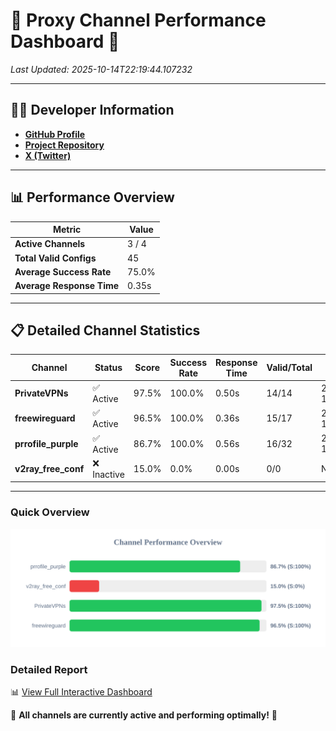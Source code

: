 # 🌟 Proxy Channel Performance Dashboard 🌟

_Last Updated: 2025-10-14T22:19:44.107232_

---

## 👩‍💻 Developer Information

- **[GitHub Profile](https://github.com/4n0nymou3)**  
- **[Project Repository](https://github.com/4n0nymou3/multi-proxy-config-fetcher)**  
- **[X (Twitter)](https://x.com/4n0nymou3)**  

---

## 📊 Performance Overview

| Metric                | Value       |
|-----------------------|-------------|
| **Active Channels**   | 3 / 4       |
| **Total Valid Configs** | 45          |
| **Average Success Rate** | 75.0%      |
| **Average Response Time** | 0.35s       |

---

## 📋 Detailed Channel Statistics

| Channel          | Status     | Score  | Success Rate | Response Time | Valid/Total | Last Success               |
|------------------|------------|--------|--------------|---------------|-------------|----------------------------|
| **PrivateVPNs**  | ✅ Active  | 97.5%  | 100.0% | 0.50s         | 14/14       | 2025-10-14T22:19:43.715250 |
| **freewireguard**  | ✅ Active  | 96.5%  | 100.0% | 0.36s         | 15/17       | 2025-10-14T22:19:44.105478 |
| **prrofile_purple**  | ✅ Active  | 86.7%  | 100.0% | 0.56s         | 16/32       | 2025-10-14T22:19:31.960061 |
| **v2ray_free_conf**  | ❌ Inactive  | 15.0%  | 0.0% | 0.00s         | 0/0       | None |

---

### Quick Overview
<div align="center">
  <a href="https://raw.githubusercontent.com/nullluser/NullRepo/refs/heads/main/assets/channel_stats_chart.svg">
    <img src="https://raw.githubusercontent.com/nullluser/NullRepo/refs/heads/main/assets/channel_stats_chart.svg" alt="Source Performance Statistics" width="800">
  </a>
</div>

### Detailed Report
📊 [View Full Interactive Dashboard](https://htmlpreview.github.io/?https://github.com/nullluser/NullRepo/blob/main/assets/performance_report.html)

🎉 **All channels are currently active and performing optimally!** 🎉
